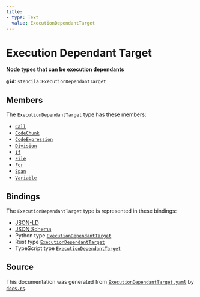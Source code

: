 ```yaml
---
title:
- type: Text
  value: ExecutionDependantTarget
---
```


# Execution Dependant Target

**Node types that can be execution dependants**

**`@id`**: `stencila:ExecutionDependantTarget`

## Members

The `ExecutionDependantTarget` type has these members:

- [`Call`](https://stencila.dev/docs/reference/schema/flow/call)
- [`CodeChunk`](https://stencila.dev/docs/reference/schema/code/code-chunk)
- [`CodeExpression`](https://stencila.dev/docs/reference/schema/code/code-expression)
- [`Division`](https://stencila.dev/docs/reference/schema/style/division)
- [`If`](https://stencila.dev/docs/reference/schema/flow/if)
- [`File`](https://stencila.dev/docs/reference/schema/works/file)
- [`For`](https://stencila.dev/docs/reference/schema/flow/for)
- [`Span`](https://stencila.dev/docs/reference/schema/style/span)
- [`Variable`](https://stencila.dev/docs/reference/schema/flow/variable)

## Bindings

The `ExecutionDependantTarget` type is represented in these bindings:

- [JSON-LD](https://stencila.dev/ExecutionDependantTarget.jsonld)
- [JSON Schema](https://stencila.dev/ExecutionDependantTarget.schema.json)
- Python type [`ExecutionDependantTarget`](https://github.com/stencila/stencila/blob/main/python/stencila/types/execution_dependant_target.py)
- Rust type [`ExecutionDependantTarget`](https://github.com/stencila/stencila/blob/main/rust/schema/src/types/execution_dependant_target.rs)
- TypeScript type [`ExecutionDependantTarget`](https://github.com/stencila/stencila/blob/main/typescript/src/types/ExecutionDependantTarget.ts)

## Source

This documentation was generated from [`ExecutionDependantTarget.yaml`](https://github.com/stencila/stencila/blob/main/schema/ExecutionDependantTarget.yaml) by [`docs.rs`](https://github.com/stencila/stencila/blob/main/rust/schema-gen/src/docs.rs).